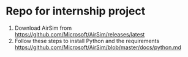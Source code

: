 # Repo for internship project

1. Download AirSim from https://github.com/Microsoft/AirSim/releases/latest
2. Follow these steps to install Python and the requirements https://github.com/Microsoft/AirSim/blob/master/docs/python.md